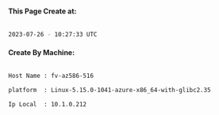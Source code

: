 
   
#### This Page Create at:

```bash

2023-07-26 - 10:27:33 UTC

```

#### Create By Machine:

```bash

Host Name : fv-az586-516

platform  : Linux-5.15.0-1041-azure-x86_64-with-glibc2.35

Ip Local  : 10.1.0.212

```

